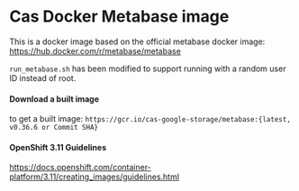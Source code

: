 
Cas Docker Metabase image
=========================

This is a docker image based on the official metabase docker image: https://hub.docker.com/r/metabase/metabase

`run_metabase.sh` has been modified to support running with a random user ID instead of root.

#### Download a built image
to get a built image: `https://gcr.io/cas-google-storage/metabase:{latest, v0.36.6 or Commit SHA}`

#### OpenShift 3.11 Guidelines
https://docs.openshift.com/container-platform/3.11/creating_images/guidelines.html